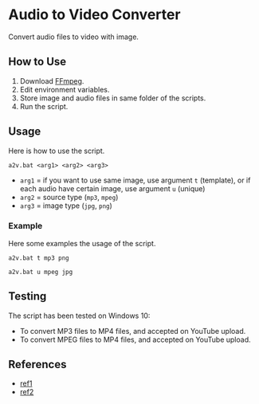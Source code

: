 # Audio to Video Converter 

Convert audio files to video with image.

## How to Use

1. Download [FFmpeg](https://ffmpeg.org/download.html).
2. Edit environment variables.
3. Store image and audio files in same folder of the scripts.
4. Run the script.

## Usage

Here is how to use the script.

`a2v.bat <arg1> <arg2> <arg3>`

- `arg1` = if you want to use same image, use argument `t` (template), or if each audio have certain image, use argument `u` (unique)
- `arg2` = source type (`mp3`, `mpeg`)
- `arg3` = image type (`jpg`, `png`)

### Example

Here some examples the usage of the script.

```
a2v.bat t mp3 png
```

```
a2v.bat u mpeg jpg
```

## Testing

The script has been tested on Windows 10:

- To convert MP3 files to MP4 files, and accepted on YouTube upload.
- To convert MPEG files to MP4 files, and accepted on YouTube upload.

## References
- [ref1](https://stackoverflow.com/questions/26148896/batch-or-bulk-combining-jpg-with-audio-files)
- [ref2](https://superuser.com/questions/1041816/combine-one-image-one-audio-file-to-make-one-video-using-ffmpeg)
